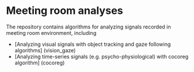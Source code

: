 # Meeting room analyses
The repository contains algorithms for analyzing signals recorded in meeting room environment, including
* [Analyzing visual signals with object tracking and gaze following algorithms] (vision_gaze)
* [Analyzing time-series signals (e.g. psycho-physiological) with cocoreg algorithm] (cocoreg)

